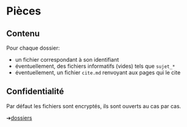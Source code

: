 # Pièces

## Contenu

Pour chaque dossier:

* un fichier correspondant à son identifiant
* éventuellement, des fichiers informatifs (vides) tels que `sujet_*`
* éventuellement, un fichier `cite.md` renvoyant aux pages qui le cite

## Confidentialité

Par défaut les fichiers sont encryptés, ils sont ouverts au cas par cas.

➔[dossiers](.)
